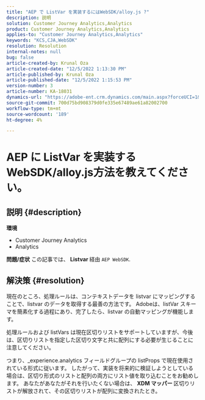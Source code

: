 ```yaml
---
title: "AEP で ListVar を実装するにはWebSDK/alloy.js ?"
description: 説明
solution: Customer Journey Analytics,Analytics
product: Customer Journey Analytics,Analytics
applies-to: "Customer Journey Analytics,Analytics"
keywords: "KCS,CJA,WebSDK"
resolution: Resolution
internal-notes: null
bug: false
article-created-by: Krunal Oza
article-created-date: "12/5/2022 1:13:30 PM"
article-published-by: Krunal Oza
article-published-date: "12/5/2022 1:15:53 PM"
version-number: 3
article-number: KA-18031
dynamics-url: "https://adobe-ent.crm.dynamics.com/main.aspx?forceUCI=1&pagetype=entityrecord&etn=knowledgearticle&id=565bb299-9e74-ed11-81aa-6045bd006c82"
source-git-commit: 700d75bd908379d0fe335e67489ae61a82002700
workflow-type: tm+mt
source-wordcount: '189'
ht-degree: 4%

---
```


# AEP に ListVar を実装するWebSDK/alloy.js方法を教えてください。

## 説明 {#description}

<b>環境</b>
- Customer Journey Analytics
- Analytics



<b>問題/症状</b>
この記事では、 <b>Listvar </b>経由 `AEP WebSDK`.


## 解決策 {#resolution}


現在のところ、処理ルールは、コンテキストデータを listvar にマッピングすることで、listvar のデータを取得する最善の方法です。 Adobeは、listVar スキーマを簡素化する過程にあり、完了したら、listvar の自動マッピングが機能します。

処理ルールおよび listVars は現在区切りリストをサポートしていますが、今後は、区切りリストを指定した区切り文字と共に配列にする必要が生じることに注意してください。

つまり、_experience.analytics フィールドグループの listProps で現在使用されている形式に従います。 したがって、実装を将来的に検証しようとしている場合は、区切り形式のリストと配列の両方にリスト値を取り込むことをお勧めします。 あなたがあなたがそれを行いたくない場合は、 <b>XDM マッパー </b>区切りリストが解放されて、その区切りリストが配列に変換されたとき。








